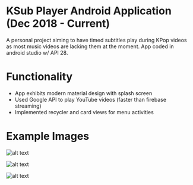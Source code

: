 # KSub Player Android Application (Dec 2018 - Current)
A personal project aiming to have timed subtitles play during KPop videos as most music videos are lacking them at the moment.  App coded in android studio w/ API 28.

# Functionality
-	App exhibits modern material design with splash screen  
-	Used Google API to play YouTube videos (faster than firebase streaming)
-	Implemented recycler and card views for menu activities

# Example Images

![alt text](https://raw.githubusercontent.com/ltanedo/PG-AndroidApp/develop/Examples/Screen%20Shot%202019-04-21%20at%207.17.50%20PM.png)

![alt text](https://raw.githubusercontent.com/ltanedo/PG-AndroidApp/develop/Examples/Screen%20Shot%202019-04-21%20at%207.19.26%20PM.png)

![alt text](https://raw.githubusercontent.com/ltanedo/PG-AndroidApp/develop/Examples/Screen%20Shot%202019-06-20%20at%206.08.50%20PM.png)
